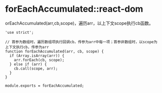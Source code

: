 # forEachAccumulated::react-dom

orEachAccumulated(arr,cb,scope)，遍历arr，以上下文scope执行cb函数。

    'use strict';
    
    // 首参为数组时，遍历数组项执行回调cb，传参为arr中每一项；首参非数组时，以scope为上下文执行cb，传参为arr
    function forEachAccumulated(arr, cb, scope) {
      if (Array.isArray(arr)) {
        arr.forEach(cb, scope);
      } else if (arr) {
        cb.call(scope, arr);
      }
    }
    
    module.exports = forEachAccumulated;